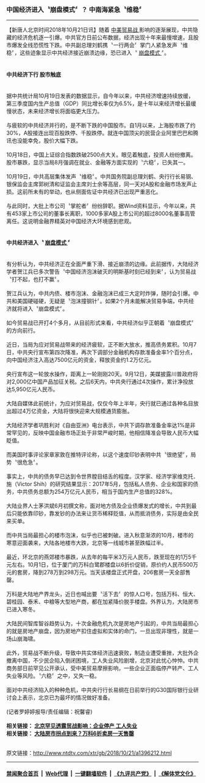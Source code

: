 ### 中国经济进入〝崩盘模式〞？ 中南海紧急〝维稳〞
------------------------

<div class="wysiwyg">
 【新唐人北京时间2018年10月21日讯】随着
 <a href="http://www.ntdtv.com/xtr/gb/articlelistbytag_中美贸易战.html" target="_blank">
  中美贸易战
 </a>
 影响的逐渐展现，中共隐藏的经济危机逐一引爆。中共官方日前公布数据，经济出现十年来最慢增速，且股市爆发全线恐慌性下跌。中共副总理刘鹤携〝一行两会〞掌门人紧急发声〝维稳〞，这些迹象显示中共经济接近崩溃边缘，恐已进入〝
 <a href="http://www.ntdtv.com/xtr/gb/articlelistbytag_崩盘模式.html" target="_blank">
  崩盘模式
 </a>
 〞。
 <br/>
 <br/>
 <h4>
  中共经济下行 股市触底
 </h4>
 <br/>
 据中共统计局10月19日发表的数据显示，自今年以来，中共经济增速持续放缓，第三季度国内生产总值（GDP）同比增长率仅为6.5%，是十年以来经济增长最缓慢状态，未来经济增长将面临更大压力。
 <br/>
 <br/>
 与疲软的中共经济并行的，是不断下跌的中国股市。自1月以来，上海股市跌了约30%，A股接连出现百股跌停、千股跌停。就连中国顶尖的民营企业阿里巴巴和腾讯也没能幸免，股价大幅下跌。
 <br/>
 <br/>
 10月18日，中国上证综合指数跌破2500点大关。眼见着触底，投资人纷纷撤离。股市暴跌，显示当局8月强调在就业、金融等方面实现的〝六稳〞，已失其一。
 <br/>
 <br/>
 10月19日，中共高层集体发声〝维稳〞。中共国务院副总理刘鹤、央行行长易钢、银保监会主席郭树清和证监会主席刘士余等高层，同一天对A股和金融市场发声止损。这前所未有的举动，也从侧面佐证中共经济已出现严重恶化。
 <br/>
 <br/>
 与此同时，大批上市公司〝掌舵者〞纷纷辞职。据Wind资料显示，今年以来，共有453家上市公司的董事长离职，1000多家A股上市公司的超过8000名董事高管离任。这说明金融界精英对中国经济大环境感到悲观。
 <br/>
 <br/>
 <h4>
  中共经济进入〝
  <a href="http://www.ntdtv.com/xtr/gb/articlelistbytag_崩盘模式.html" target="_blank">
   崩盘模式
  </a>
  〞
 </h4>
 <br/>
 有分析认为，中共经济正在全面严重下滑、接近崩溃的边缘。此前据传，大陆经济学者贺江兵已多次警告〝中国经济泡沫破灭的明斯基时刻已经到来〞，认为贸易战〝打不起，也打不赢〞。
 <br/>
 <br/>
 贺江兵认为，中共内债、楼市泡沫、金融泡沫已成三大定时炸弹，随时会引爆。中共和美国硬碰硬，无疑是〝泡沫撞钢针〞。如果2个月未能解决贸易争端，中共经济就将进入〝崩盘模式〞。
 <br/>
 <br/>
 如今贸易战已开打4个多月，从目前形式来看，中共经济似乎正朝着〝崩盘模式〞的方向前行。
 <br/>
 <br/>
 近日，当局为应对贸易战带来的经济疲软，正不断大放水，推高债务累积。10月7日，中共央行宣布第四次降准，再次下调部分金融机构存款准备金率1个百分点，向中国经济注入高达7500亿元的资金，释放资金约1.2万亿元。
 <br/>
 <br/>
 央行宣布这一轮放水操作，距离上一轮刚刚20天。9月12日，美媒披露川普政府将对2,000亿中国产品加征关税。之后6天内，中共央行通过4次操作，累计净投放达5,950亿元人民币。
 <br/>
 <br/>
 大陆自媒体此前统计，为应对贸易战，仅仅今年上半年，央行就已通过各种名目放出超过4万亿资金，大陆将很快迎来大规模通货膨胀。
 <br/>
 <br/>
 大陆经济学者巩胜利对《自由亚洲》电台表示，中共下调存款准备金率达1%是非常罕见的，反映中国金融市场正处于非常严峻时期，他相信降准会导致人民币大幅眨值。
 <br/>
 <br/>
 而美国时事评论家章家敦在推特评论称，以这个速度印钞表明中共〝很绝望〞，局势〝很危急〞。
 <br/>
 <br/>
 事实上，中共的债务早已达到令世界膛目结舌的程度。汉学家、经济学家维克托．施（Victor Shih）的研究结果显示：2017年5月，包括私人债务、企业和国家的债务，中共债务总额为254万亿元人民币，相当于国内生产总值的328%。
 <br/>
 <br/>
 大陆业界人士茅洪斌6月初撰文称，面对地方债及企业债爆发式的增长，中共到最后只能依靠印钞，靠发钞的办法来让货币稀释贬值，从而抵消债务，实际是由全民来买单。
 <br/>
 <br/>
 而中共当局最担心的楼市泡沫，似乎也已被刺破。进入秋意渐浓的10月，楼市的寒意迎面袭来，大陆各地楼市大跌，北京等一线城市甚至跌幅过半。
 <br/>
 <br/>
 最近，环北京的燕郊楼市暴跌，从去年的每平米3万元人民币，跌至现在的1万5千元左右。10月1日，位于厦门的万科白鹭郡楼盘以6折价促销，原价约人民币500万元的套房，降到278万到298万元。当天该楼盘正式开盘，206套房一天全部售罄。
 <br/>
 <br/>
 万科是大陆地产界龙头，近日也喊出要〝活下去〞的惊人口号，包括万科、恒大、碧桂园、泰禾、中粮等大型地产商，都在加紧降价脱手楼盘。外界认为，大陆房市已进入寒冬。
 <br/>
 <br/>
 大陆民间智库智谷趋势认为，十次金融危机九次是房地产引起的，中共当局最担心的就是房地产崩盘，因为房地产扣住虚拟和实体的命门，一旦出现非理性，就是一场山崩海啸。
 <br/>
 <br/>
 此外，贸易战不断升级，导致中共实体经济迅速衰败，制造业遭受重挫，大批外企撤离中国，不少民企陷入倒闭困境，工人失业风险剧增，北京对此忧心忡忡。中共商务部日前罕见公开承认，受中美贸易摩擦影响，一些企业正面临停产转产、工人失业等风险。〝六稳〞之中，又失一稳。
 <br/>
 <br/>
 面对中共经济陷入的种种危机，中共央行行长易纲在日前举行的G30国际银行业研讨会上表示，北京已为最坏的情况做好准备。
 <br/>
 <br/>
 (记者罗婷婷报导/责任编辑：祝馨睿)
 <br/>
 <br/>
 <b>
  相关链接：
  <a href="https://edit2009.ntdtv.com/cms2012/article/findVideoItem.action?id=1395222&amp;adminFlag=true&amp;request_locale=b5">
   北京罕见透露贸战影响：企业停产 工人失业
  </a>
  <br/>
  <b>
   相关链接：
   <a href="http://www.ntdtv.com/xtr/b5/2018/10/11/a1394930.html">
    大陆房市拐点到来？万科6折卖房一天售罄
   </a>
  </b>
 </b>
</div>

<br/>原文链接：http://www.ntdtv.com/xtr/gb/2018/10/21/a1396212.html


------------------------
#### [禁闻聚合首页](https://github.com/gfw-breaker/banned-news/blob/master/README.md) &nbsp;|&nbsp; [Web代理](https://github.com/gfw-breaker/open-proxy/blob/master/README.md) &nbsp;|&nbsp; [一键翻墙软件](https://github.com/gfw-breaker/nogfw/blob/master/README.md) &nbsp;|&nbsp; [《九评共产党》](https://github.com/gfw-breaker/9ping.md/blob/master/README.md#九评之一评共产党是什么) &nbsp;|&nbsp; [《解体党文化》](https://github.com/gfw-breaker/jtdwh.md/blob/master/README.md#绪论)